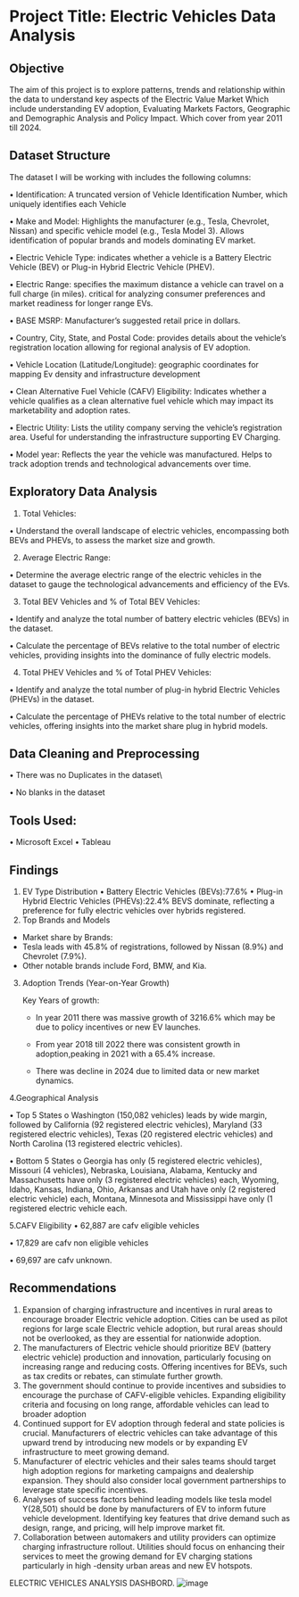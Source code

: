 
# Project Title: Electric Vehicles Data Analysis

## Objective

The aim of this project is to explore patterns, trends and relationship within the data to understand key aspects of the Electric Value Market Which include understanding EV adoption, Evaluating Markets Factors, Geographic and Demographic Analysis and Policy Impact. Which cover from year 2011 till 2024.

## Dataset Structure

The dataset I will be working with includes the following columns:

•	Identification: A truncated version of Vehicle Identification Number, which uniquely identifies each Vehicle

•	Make and Model: Highlights the manufacturer (e.g., Tesla, Chevrolet, Nissan) and specific vehicle model (e.g., Tesla Model 3). Allows identification of popular brands and models dominating EV market.

•	Electric Vehicle Type: indicates whether a vehicle is a Battery Electric Vehicle (BEV) or Plug-in Hybrid Electric Vehicle (PHEV).

•	Electric Range: specifies the maximum distance a vehicle can travel on a full charge (in miles). critical for analyzing consumer preferences and market readiness for longer range EVs.

•	BASE MSRP: Manufacturer’s suggested retail price in dollars.

•	Country, City, State, and Postal Code: provides details about the vehicle’s registration location allowing for regional analysis of EV adoption.

•	Vehicle Location (Latitude/Longitude): geographic coordinates for mapping Ev density and infrastructure development

•	Clean Alternative Fuel Vehicle (CAFV) Eligibility: Indicates whether a vehicle qualifies as a clean alternative fuel vehicle which may impact its marketability and adoption rates.

•	Electric Utility: Lists the utility company serving the vehicle’s registration area. Useful for understanding the infrastructure supporting EV Charging.

•	Model year: Reflects the year the vehicle was manufactured. Helps to track adoption trends and technological advancements over time.

## Exploratory Data Analysis
1.	Total Vehicles:
   
•	Understand the overall landscape of electric vehicles, encompassing both BEVs and PHEVs, to assess the market size and growth.

2.	 Average Electric Range:
   
•	Determine the average electric range of the electric vehicles in the dataset to gauge the technological advancements and efficiency of the EVs.

3.	Total BEV Vehicles and % of Total BEV Vehicles:

•	Identify and analyze the total number of battery electric vehicles (BEVs) in the dataset.

•	Calculate the percentage of BEVs relative to the total number of electric vehicles, providing insights into the dominance of fully electric models.

4.	Total PHEV Vehicles and % of Total PHEV Vehicles:
   
•	Identify and analyze the total number of plug-in hybrid Electric Vehicles (PHEVs) in the dataset.

•	Calculate the percentage of PHEVs relative to the total number of electric vehicles, offering insights into the market share plug in hybrid models.

## Data Cleaning and Preprocessing
•	 There was no Duplicates in the dataset\

•	No blanks in the dataset

## Tools Used:
•	Microsoft Excel
•	Tableau

## Findings

1. EV Type Distribution
•	Battery Electric Vehicles (BEVs):77.6%
•	Plug-in Hybrid Electric Vehicles (PHEVs):22.4%
BEVS dominate, reflecting a preference for fully electric vehicles over hybrids
registered.
2. Top Brands and Models
- Market share by Brands:
- Tesla leads with 45.8% of registrations, followed by Nissan (8.9%) and Chevrolet (7.9%).
- Other notable brands include Ford, BMW, and Kia.

3. Adoption Trends (Year-on-Year Growth)
   
	Key Years of growth:

	- In year 2011 there was massive growth of 3216.6% which may be due to policy incentives or new EV launches.
 
   - From year 2018 till 2022 there was consistent growth in adoption,peaking in 2021 with a 65.4% increase.
     
   - There was decline in 2024 due to limited data or new market dynamics.
   
  
4.Geographical Analysis
   
•	 Top 5 States
o Washington (150,082 vehicles) leads by wide margin, followed by California (92 registered electric vehicles), Maryland (33 registered electric vehicles), Texas (20 registered electric vehicles) and North Carolina (13 registered electric vehicles).

•	Bottom 5 States
o	Georgia has only (5 registered electric vehicles), Missouri (4 vehicles), Nebraska, Louisiana, Alabama, Kentucky and Massachusetts have only (3 registered electric vehicles) each, Wyoming, Idaho, Kansas, Indiana, Ohio, Arkansas and Utah have only (2 registered electric vehicle) each, Montana, Minnesota and Mississippi have only (1 registered electric vehicle each.


5.CAFV Eligibility
•	62,887 are cafv eligible vehicles

•	17,829 are cafv non eligible vehicles

•	69,697 are cafv unknown.


## Recommendations
1.	Expansion of charging infrastructure and incentives in rural areas to encourage broader Electric vehicle adoption. Cities can be used as pilot regions for large scale Electric vehicle adoption, but rural areas should not be overlooked, as they are essential for nationwide adoption.
2.	The manufacturers of Electric vehicle should prioritize BEV (battery electric vehicle) production and innovation, particularly focusing on increasing range and reducing costs. Offering incentives for BEVs, such as tax credits or rebates, can stimulate further growth.
3.	The government should continue to provide incentives and subsidies to encourage the purchase of CAFV-eligible vehicles. Expanding eligibility criteria and focusing on long range, affordable vehicles can lead to broader adoption
4.	Continued support for EV adoption through federal and state policies is crucial. Manufacturers of electric vehicles can take advantage of this upward trend by introducing new models or by expanding EV infrastructure to meet growing demand.
5.	Manufacturer of electric vehicles and their sales teams should target high adoption regions for marketing campaigns and dealership expansion. They should also consider local government partnerships to leverage state specific incentives.
6.	Analyses of success factors behind leading models like tesla model Y(28,501) should be done by manufacturers of  EV to  inform future vehicle development. Identifying key features that drive demand such as design, range, and pricing, will help improve market fit.
7.	Collaboration between automakers and utility providers can optimize charging infrastructure rollout. Utilities should focus on enhancing their services to meet the growing demand for EV charging stations particularly in high -density urban areas and new EV hotspots.
   
ELECTRIC VEHICLES ANALYSIS DASHBORD.
   ![image](https://github.com/user-attachments/assets/f79202ea-0285-424c-8097-f932fdc7d880)

